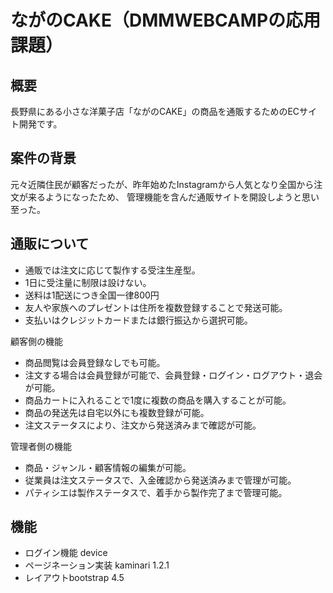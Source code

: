 # ながのCAKE（DMMWEBCAMPの応用課題）

## 概要
長野県にある小さな洋菓子店「ながのCAKE」の商品を通販するためのECサイト開発です。


## 案件の背景
元々近隣住民が顧客だったが、昨年始めたInstagramから人気となり全国から注文が来るようになったため、
管理機能を含んだ通販サイトを開設しようと思い至った。


## 通販について
* 通販では注文に応じて製作する受注生産型。
* 1日に受注量に制限は設けない。
* 送料は1配送につき全国一律800円
* 友人や家族へのプレゼントは住所を複数登録することで発送可能。
* 支払いはクレジットカードまたは銀行振込から選択可能。


顧客側の機能
* 商品閲覧は会員登録なしでも可能。
* 注文する場合は会員登録が可能で、会員登録・ログイン・ログアウト・退会が可能。
* 商品カートに入れることで1度に複数の商品を購入することが可能。
* 商品の発送先は自宅以外にも複数登録が可能。
* 注文ステータスにより、注文から発送済みまで確認が可能。

管理者側の機能
* 商品・ジャンル・顧客情報の編集が可能。
* 従業員は注文ステータスで、入金確認から発送済みまで管理が可能。
* パティシエは製作ステータスで、着手から製作完了まで管理可能。

## 機能
* ログイン機能 device
* ページネーション実装 kaminari 1.2.1
* レイアウトbootstrap 4.5